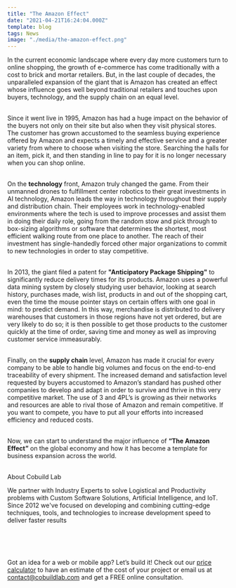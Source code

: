 ```yaml
---
title: "The Amazon Effect"
date: "2021-04-21T16:24:04.000Z"
template: blog
tags: News
image: "./media/the-amazon-effect.png"
---
```


In the current economic landscape where every day more customers turn to online shopping, the growth of e-commerce has come traditionally with a cost to brick and mortar retailers. But, in the last couple of decades, the unparalleled expansion of the giant that is Amazon has created an effect whose influence goes well beyond traditional retailers and touches upon buyers, technology, and the supply chain on an equal level.  <br> </br>

Since it went live in 1995, Amazon has had a huge impact on the behavior of the buyers not only on their site but also when they visit physical stores. The customer has grown accustomed to the seamless buying experience offered by Amazon and expects a timely and effective service and a greater variety from where to choose when visiting the store. Searching the halls for an item, pick it, and then standing in line to pay for it is no longer necessary when you can shop online. <br> </br>

On the **technology** front, Amazon truly changed the game. From their unmanned drones to fulfillment center robotics to their great investments in AI technology, Amazon leads the way in technology throughout their supply and distribution chain. Their employees work in technology-enabled environments where the tech is used to improve processes and assist them in doing their daily role, going from the random stow and pick through to box-sizing algorithms or software that determines the shortest, most efficient walking route from one place to another. The reach of their investment has single-handedly forced other major organizations to commit to new technologies in order to stay competitive. <br> </br>

In 2013, the giant filed a patent for **"Anticipatory Package Shipping"** to significantly reduce delivery times for its products. Amazon uses a powerful data mining system by closely studying user behavior, looking at search history, purchases made, wish list, products in and out of the shopping cart, even the time the mouse pointer stays on certain offers with one goal in mind: to predict demand. In this way, merchandise is distributed to delivery warehouses that customers in those regions have not yet ordered, but are very likely to do so; it is then possible to get those products to the customer quickly at the time of order, saving time and money as well as improving customer service immeasurably. <br> </br>

Finally, on the **supply chain** level, Amazon has made it crucial for every company to be able to handle big volumes and focus on the end-to-end traceability of every shipment. The increased demand and satisfaction level requested by buyers accustomed to Amazon’s standard has pushed other companies to develop and adapt in order to survive and thrive in this very competitive market. The use of 3 and 4PL’s is growing as their networks and resources are able to rival those of Amazon and remain competitive. If you want to compete, you have to put all your efforts into increased efficiency and reduced costs.  <br> </br>

Now, we can start to understand the major influence of **“The Amazon Effect”** on the global economy and how it has become a template for business expansion across the world. <br> </br>



<title-5 align="left"> About Cobuild Lab </title-5>

We partner with Industry Experts to solve Logistical and Productivity problems with Custom Software Solutions, Artificial Intelligence, and IoT.  Since 2012 we've focused on developing and combining cutting-edge techniques, tools, and technologies to increase development speed to deliver faster results<br> </br>

<youtube-video id="5fbYxQNgJ7s&"></youtube-video>  <br> </br>

Got an idea for a web or mobile app? Let’s build it! Check out our <a target="_blank" href="https://cobuildlab.com/price-calculator/">  price calculator</a> to have an estimate of the cost of your project or email us at contact@cobuildlab.com and get a FREE online consultation. 

